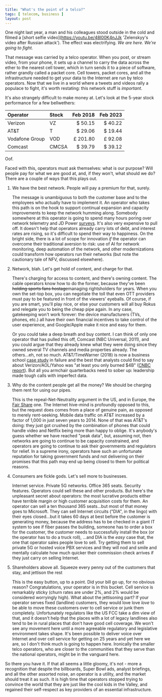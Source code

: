 ```yaml
---
title: "What's the point of a telco?"
tags: [ telecom, business ]
layout: post
---
```


One night last year, a man and his colleagues stood outside in the cold and filmed 
a [short selfie video](https://youtu.be/48I00K4nJJk 'Zelenskyy's video after Russian attack'). 
The effect was electrifying. _We are here. We're going to fight._

That message was carried by a telco operator. 
When you post, or stream video, from your phone, it sets up a channel to carry the data across 
the ether to the nearest cell tower, which in turn sends it to a piece of software,
rather grandly called a packet core. Cell towers, packet cores, and all the infrastructure needed 
to get your data to the Internet are run by telco operators. Now that we live in a world where a 
tweets and videos rally a populace to fight, it's worth restating: 
this network stuff is _important_.

It's also strangely difficult to make money at. Let's look at the 5-year stock performance for a few bellwethers:

| Operator       | Stock | Feb 2018  | Feb 2023 |
| :-------       | :---- | -------:  | ------:  |
| Verizon        | VZ    | $ 50.15   | $ 40.22  |
| AT&T           | T     | $ 29.06   | $ 19.44  |
| Vodafone Group | VOD   | £ 201.80  | £ 92.08  |
| Comcast        | CMCSA | $ 39.79   | $ 39.12  |

Oof.  

Faced with this, operators must ask themselves: what is our purpose? Will people pay for what we 
are good at, and, if they won't, what should we do? There are a couple of ways that this plays out.

1. We have the best network. People will pay a premium for that, surely.

   The message is unambiguous to both the customer base and to the employees who actually have to implement it.
   An operator who takes this path is on the hook to support continual
   expansion and capacity improvements to keep the network humming along. Somebody somewhere at this operator
   is going to spend many hours poring over network telemetry and JD Power 
   [surveys](https://www.jdpower.com/business/press-releases/2023-us-wireless-network-quality-performance-study-volume-1).
   It's also very expensive to pull off. It doesn't help that operators already carry lots of debt, and 
   interest rates are rising, so it's difficult
   to spend their way to happiness. On the bright side, there is a lot of scope for innovation _if_ the operator
   can overcome their traditional aversion to risk: use of AI for network monitoring, deep automation of the network,
   and other modernizations could transform how operators run their networks (but note the cautionary tale of NFV,
   discussed elsewhere).

2. Network, blah. Let's get hold of content, and charge for that.

   There's charging for access to content, and there's owning content. The cable operators know how to do the former,
   because they've been ~~holding sports fans hostage~~managing rightsholders for years. When you own the set-top box, 
   you can negotiate the toll that even OTT providers must pay to be featured in front of the viewers' eyeballs. 
   Of course, if you are smart, you'll play nice, or else your customers will all buy Rokus and relegate you to 
   being the cheap pipe again. In any case, gatekeeping won't work forever: the device manufacturers (TVs, phones, etc.) 
   all have their own financial incentives to take control of the user experience, and Google/Apple make it 
   nice and easy for them.

   Or you could take a deep breath and buy content. I can think of only one operator that has pulled this off,
   Comcast (NBC Universal, 2011), and you could argue that they already knew what they were doing since they
   owned several TV channels and media properties already. The others...eh, not so much. 
   AT&T/TimeWarner (2018) is now a business school [case study](https://rbr.business.rutgers.edu/sites/default/files/documents/rbr-060309.pdf) in failure 
   and the best that analysts could find to say about Verizon/AOL/Yahoo was "at least you only burned $4B" 
   ([CNBC report](https://www.cnbc.com/2018/12/11/verizon-made-the-right-decision-not-to-be-big-on-media.html)). 
   But all you armchair quarterbacks need to sober up: leadership made tough calls with imperfect data.
   
3. Why do the content people get all the money? We should be charging them rent for using our pipes.

   This is the repeal-Net-Neutrality argument in the US, and in Europe, 
   the [Fair Share](https://www.vodafone.com/news/corporate-and-financial/european-digital-infrastructure) one. 
   The Internet hive-mind is profoundly opposed to this, but the request does comes from a place of genuine pain, 
   as opposed to merely rent-seeking. Mobile data traffic on AT&T increased by a factor of 1,000 in just seven years 
   to 2014. None of that was AT&T's doing: they just got crushed by the combination of phones that could handle video
   and Netflix being more than happy to oblige. It's anybody's guess whether we have reached "peak data", but, assuming
   not, then networks are going to continue to be capacity constrained, and operators are going to continue to ask 
   their governments and regulators for relief. In a supreme irony, operators have such an unfortunate reputation for 
   taking government funds and not delivering on their promises that this path may end up being closed to them for 
   political reasons. 
   
4. Consumers are fickle gods. Let's sell more to businesses.

   Internet service. Private 5G networks. Office 365 seats. Security features. Operators could sell these and other products. But here's the
   unpleasant secret about operators: the most lucrative products either have terrible margin or high customer acquisition costs for them.
   An operator can sell a ten thousand 365 seats...but most of that money goes to Microsoft. They can sell Internet circuits
   ("DIA", in the lingo) with their eyes closed...but it takes 60 days at best before the customer is generating money, because
   the address has to be checked in a giant IT system to see if fiber passes the building, someone has to order a box for the customer, the customer
   needs to successfully install the box (or the operator has to do a truck roll), ...and DIA is the *easy* case that, the one that
   operator sales people love to sell. Try getting them to sell private 5G or hosted voice PBX services and they will nod and smile
   and mentally calculate how much quicker their commission check arrives if they just carry on selling Internet. 
   
6. Shareholders above all. Squeeze every penny out of the customers that stay, and jettison the rest

   This is the easy button, up to a point. Did your bill go up, for no obvious reason? Congratulations, your operator
   is in this bucket. Cell service is remarkably sticky (churn rates are under 2%, and 2% would be considered worryingly high).
   What about the jettisoning part? If your operator serves fixed (landline) customers, they would love love *love* to be able to move these
   customers over to cell service or junk them completely. Unfortunately regulators like the US FCC take a dim view of that, and it doesn't help
   that the places with a lot of legacy landlines also tend to be in rural places that don't have good cell coverage. We won't see
   any movement here until a more agreeable regulatory and legislative environment takes shape. It's been possible to deliver voice over Internet and over cell service
   for getting on 25 years and yet here we are, so I don't think much is going to happen here. Ironically the smaller telco operators,
   who are closer to the communities that they serve than the national operators, might be in the vanguard here.

So there you have it. If that all seems a little gloomy, it's not - more a recognition that despite the billboards, Super Bowl ads, analyst briefings, 
and all the other assorted noise, an operator is a utility, and the market should treat it as such. It is high time that operators stopped 
trying to convince the world that they are just like the cool kids in the Valley, and regained their self-respect as key providers of an essential infrastructure.
